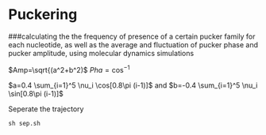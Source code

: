 # Puckering

###calculating the the frequency of presence of a certain pucker family for each nucleotide, as well as the average and fluctuation of pucker phase and pucker amplitude, using molecular dynamics simulations

$Amp=\sqrt{(a^2+b^2)$
$Pha=\cos^{-1}$


$a=0.4 \sum_{i=1}^5 \nu_i \cos[0.8\pi (i-1)]$ and $b=-0.4 \sum_{i=1}^5 \nu_i \sin[0.8\pi (i-1)]$

Seperate the trajectory

```
sh sep.sh 

```
